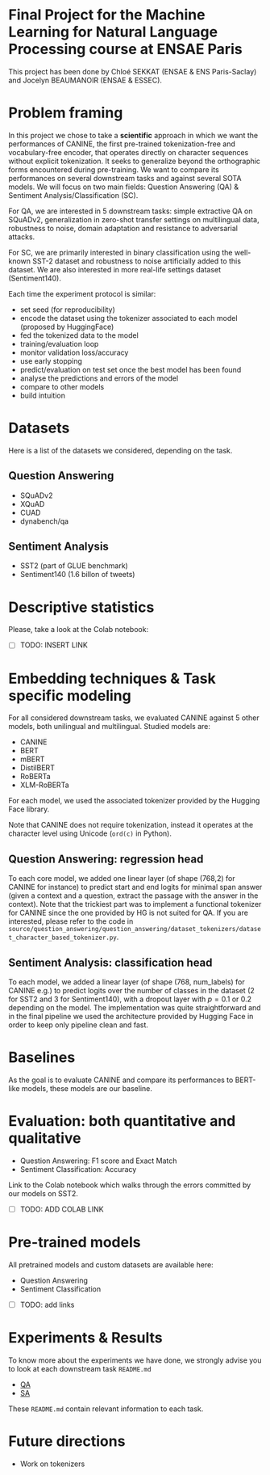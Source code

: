 # Final Project for the Machine Learning for Natural Language Processing course at ENSAE Paris

This project has been done by Chloé SEKKAT (ENSAE \& ENS Paris-Saclay) and Jocelyn BEAUMANOIR (ENSAE \& ESSEC).  

# Problem framing

In this project we chose to take a **scientific** approach in which we want the performances of CANINE, the first pre-trained 
tokenization-free and vocabulary-free encoder, that operates directly on character sequences without explicit tokenization.
It seeks to generalize beyond the orthographic forms encountered during pre-training. We want to compare its performances
on several downstream tasks and against several SOTA models. We will focus on two main fields: Question Answering (QA) \& 
Sentiment Analysis/Classification (SC). 

For QA, we are interested in 5 downstream tasks: simple extractive QA on SQuADv2, generalization in zero-shot transfer
settings on multilingual data, robustness to noise, domain adaptation and resistance to adversarial attacks.

For SC, we are primarily interested in binary classification using the well-known SST-2 dataset and robustness to noise 
artificially added to this dataset. We are also interested in more real-life settings dataset (Sentiment140).

Each time the experiment protocol is similar: 

- set seed (for reproducibility)
- encode the dataset using the tokenizer associated to each model (proposed by HuggingFace)
- fed the tokenized data to the model
- training/evaluation loop
- monitor validation loss/accuracy
- use early stopping
- predict/evaluation on test set once the best model has been found
- analyse the predictions and errors of the model
- compare to other models
- build intuition

# Datasets

Here is a list of the datasets we considered, depending on the task.

## Question Answering

- SQuADv2
- XQuAD
- CUAD
- dynabench/qa

## Sentiment Analysis

- SST2 (part of GLUE benchmark)
- Sentiment140 (1.6 billon of tweets)

# Descriptive statistics

Please, take a look at the Colab notebook: 

- [ ] TODO: INSERT LINK

# Embedding techniques \& Task specific modeling

For all considered downstream tasks, we evaluated CANINE against 5 other models, both unilingual and multilingual. Studied
models are:

- CANINE
- BERT
- mBERT
- DistilBERT
- RoBERTa
- XLM-RoBERTa

For each model, we used the associated tokenizer provided by the Hugging Face library. 

Note that CANINE does not require tokenization, instead it operates at the character level using Unicode (``ord(c)``
in Python).

## Question Answering: regression head

To each core model, we added one linear layer (of shape (768,2) for CANINE for instance) to predict start and end logits 
for minimal span answer (given a context and a question, extract the passage with the answer in the context). Note that
the trickiest part was to implement a functional tokenizer for CANINE since the one provided by HG is not suited for QA.
If you are interested, please refer to the code in ``source/question_answering/question_answering/dataset_tokenizers/dataset_character_based_tokenizer.py``.

## Sentiment Analysis: classification head

To each model, we added a linear layer (of shape (768, num_labels) for CANINE e.g.) to predict logits over the number of 
classes in the dataset (2 for SST2 and 3 for Sentiment140), with a dropout layer with $p=0.1$ or $0.2$ depending on the 
model. The implementation was quite straightforward and in the final pipeline we used the architecture provided by
Hugging Face in order to keep only pipeline clean and fast.

# Baselines

As the goal is to evaluate CANINE and compare its performances to BERT-like models, these models are our baseline.

# Evaluation: both quantitative and qualitative

- Question Answering: F1 score and Exact Match
- Sentiment Classification: Accuracy

Link to the Colab notebook which walks through the errors committed by our models on SST2.

- [ ] TODO: ADD COLAB LINK

# Pre-trained models

All pretrained models and custom datasets are available here:

- Question Answering
- Sentiment Classification 

- [ ] TODO: add links

# Experiments \& Results

To know more about the experiments we have done, we strongly advise you to look at each downstream task ``README.md``

- [QA](https://github.com/chloeskt/nlp_ensae/blob/main/source/question_answering/README.md)
- [SA](https://github.com/chloeskt/nlp_ensae/blob/main/source/sentiment_analysis/README.md)

These ``README.md`` contain relevant information to each task. 

# Future directions

- Work on tokenizers
